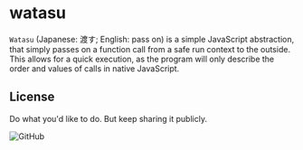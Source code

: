 # watasu

`Watasu` (Japanese: 渡す; English: pass on) is a simple JavaScript abstraction, that simply passes on a function call from a safe run context to the outside. This allows for a quick execution, as the program will only describe the order and values of calls in native JavaScript.

## License

Do what you'd like to do. But keep sharing it publicly.

![GitHub](https://img.shields.io/github/license/oltdaniel/watasu)